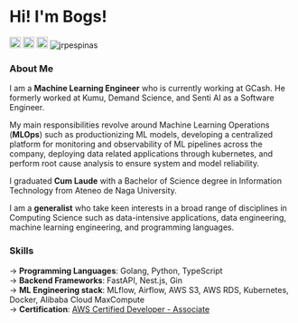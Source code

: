 # Hi! I'm Bogs!
<!-- ![visitors](https://visitor-badge.glitch.me/badge?page_id=$jrpespinas) -->
<a href="https://www.jrpespinas.com" target="_blank"><img src="https://img.shields.io/badge/Portfolio-%23000000.svg?style=for-the-badge&logo=firefox&logoColor=#FF7139" height=20></a>
<a href="https://www.linkedin.com/in/jrpespinas/" target="_blank"><img src="https://img.shields.io/badge/LinkedIn-0077B5?style=for-the-badge&logo=linkedin&logoColor=white" height=20></a>
<a href="mailto:jrpespinas@gmail.com?subject=Hi! Found you on Github!" rel="nofollow noreferrer"> <img src="https://img.shields.io/badge/Gmail-D14836?style=for-the-badge&logo=gmail&logoColor=white" height=20></a> 
<img src="https://komarev.com/ghpvc/?username=jrpespinas" alt="jrpespinas" /> 

### About Me
I am a **Machine Learning Engineer** who is currently working at GCash. He formerly worked at Kumu, Demand Science, and Senti AI as a Software Engineer. 

My main responsibilities revolve around Machine Learning Operations (**MLOps**) such as productionizing ML models, developing a centralized platform for monitoring and observability of ML pipelines across the company, deploying data related applications through kubernetes, and perform root cause analysis to ensure system and model reliability. 

I graduated **Cum Laude** with a Bachelor of Science degree in Information Technology from Ateneo de Naga University.

I am a **generalist** who take keen interests in a broad range of disciplines in Computing Science such as data-intensive applications, data engineering, machine learning engineering, and programming languages. 

### Skills 
→ **Programming Languages**: Golang, Python, TypeScript<br />
→ **Backend Frameworks**: FastAPI, Nest.js, Gin <br />
→ **ML Engineering stack**: MLflow, Airflow, AWS S3, AWS RDS, Kubernetes, Docker, Alibaba Cloud MaxCompute<br />
→ **Certification**: [AWS Certified Developer - Associate](https://www.credly.com/badges/00e18bea-b9ef-4a83-bf88-44a9f1886eab/linked_in) <br />

 


